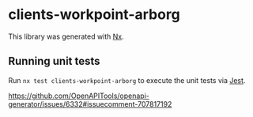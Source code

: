 # clients-workpoint-arborg

This library was generated with [Nx](https://nx.dev).

## Running unit tests

Run `nx test clients-workpoint-arborg` to execute the unit tests via [Jest](https://jestjs.io).

<https://github.com/OpenAPITools/openapi-generator/issues/6332#issuecomment-707817192>

